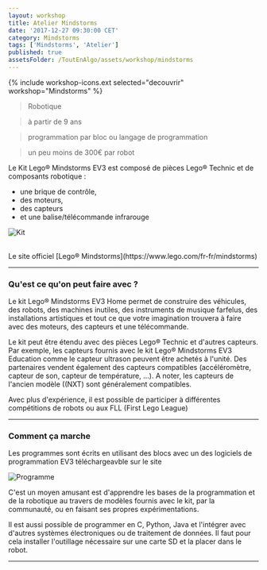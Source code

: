 ```yaml
---
layout: workshop
title: Atelier Mindstorms
date: '2017-12-27 09:30:00 CET'
category: Mindstorms
tags: ['Mindstorms', 'Atelier']
published: true
assetsFolder: /ToutEnAlgo/assets/workshop/mindstorms
---
```


{% include workshop-icons.ext selected="decouvrir" workshop="Mindstorms" %}


>    Robotique

>    à partir de 9 ans

>    programmation par bloc ou langage de programmation

>    un peu moins de 300€ par robot


Le Kit Lego® Mindstorms EV3 est composé de pièces Lego® Technic et de composants robotique :
- une brique de contrôle,
- des moteurs,
- des capteurs
- et une balise/télécommande infrarouge

![Kit]({{page.assetsFolder}}/kit-mindstorms.png)

<br>
Le site officiel [Lego® Mindstorms](https://www.lego.com/fr-fr/mindstorms)


---

### Qu'est ce qu'on peut faire avec ?

Le kit Lego® Mindstorms EV3 Home permet de construire des véhicules, des robots, des machines inutiles, des instruments de musique farfelus, des installations artistiques et tout ce que votre imagination trouvera à faire avec des moteurs, des capteurs et une télécommande.

Le kit peut être étendu avec des pièces Lego® Technic et d'autres capteurs. Par exemple, les capteurs fournis avec le kit Lego® Mindstorms EV3 Education comme le capteur ultrason peuvent être achetés à l'unité. Des partenaires vendent également des capteurs compatibles (accéléromètre, capteur de son, capteur de température, ...). A noter, les capteurs de l'ancien modèle ((NXT) sont généralement compatibles.

Avec plus d'expérience, il est possible de participer à différentes compétitions de robots ou aux FLL (First Lego League)

---

### Comment ça marche

Les programmes sont écrits en utilisant des blocs avec un des logiciels de programmation EV3 téléchargeavble sur le site

![Programme]({{page.assetsFolder}}/mindstorms-programme.png)

C'est un moyen amusant est d'apprendre les bases de la programmation et de la robotique au travers de modèles fournis avec le kit, par la communauté, ou en faisant ses propres expérimentations.

Il est aussi possible de programmer en C, Python, Java et l'intégrer avec d'autres systèmes électroniques ou de traitement de données. Il faut pour cela installer l'outillage nécessaire sur une carte SD et la placer dans le robot.

---

